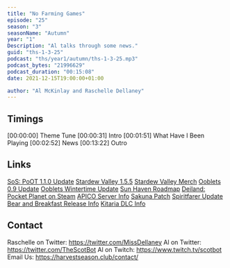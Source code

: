 ```yaml
---
title: "No Farming Games"
episode: "25"
season: "3"
seasonName: "Autumn"
year: "1"
Description: "Al talks through some news."
guid: "ths-1-3-25"
podcast: "ths/year1/autumn/ths-1-3-25.mp3"
podcast_bytes: "21996629"
podcast_duration: "00:15:08"
date: 2021-12-15T19:00:00+01:00

author: "Al McKinlay and Raschelle Dellaney"
---
```


## Timings

[00:00:00] Theme Tune
[00:00:31] Intro
[00:01:51] What Have I Been Playing
[00:02:52] News
[00:13:22] Outro

## Links

[SoS: PoOT 1.1.0 Update](https://twitter.com/XSEEDGames/status/1461408943733981190)
[Stardew Valley 1.5.5](https://www.stardewvalley.net/stardew-valley-1-5-5-released-on-pc/)
[Stardew Valley Merch](https://twitter.com/theyetee/status/1461084233074561026?t=WkZIuWEsaLOiEPeanqLiaQ&s=09)
[Ooblets 0.9 Update](https://twitter.com/ooblets/status/1464346637174669317)
[Ooblets Wintertime Update](https://twitter.com/ooblets/status/1466773214663626755)
[Sun Haven Roadmap](https://www.kickstarter.com/projects/sunhaven/sunhaven/posts/3365447)
[Deiland: Pocket Planet on Steam](https://store.steampowered.com/app/1623700/Deiland_Pocket_Planet/)
[APICO Server Info](https://twitter.com/apico_game/status/1465092388666417159)
[Sakuna Patch](https://twitter.com/marvelous_games/status/1466726419782844425)
[Spiritfarer Update](https://twitter.com/ThunderLotus/status/1467901658625716225)
[Bear and Breakfast Release Info](https://twitter.com/BearBreakfast/status/1467887305503305728)
[Kitaria DLC Info](https://twitter.com/PQubeGames/status/1468916954677358595)

## Contact

Raschelle on Twitter: https://twitter.com/MissDellaney
Al on Twitter: https://twitter.com/TheScotBot
Al on Twitch: https://www.twitch.tv/scotbot
Email Us: https://harvestseason.club/contact/
